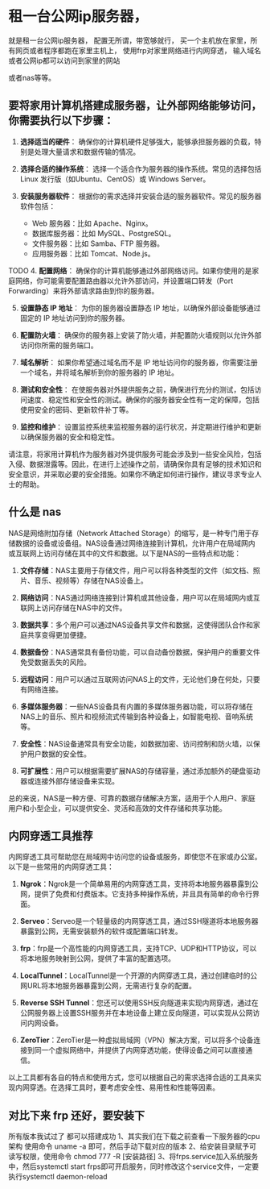 
# 租一台公网ip服务器， 
就是租一台公网ip服务器，
配置无所谓，带宽够就行，
买一个主机放在家里，所有网页或者程序都跑在家里主机上，
使用frp对家里网络进行内网穿透，
输入域名或者公网ip都可以访问到家里的网站


或者nas等等。

## 要将家用计算机搭建成服务器，让外部网络能够访问，你需要执行以下步骤：

1. **选择适当的硬件**：
   确保你的计算机硬件足够强大，能够承担服务器的负载，特别是处理大量请求和数据传输的情况。

2. **选择合适的操作系统**：
   选择一个适合作为服务器的操作系统。常见的选择包括 Linux 发行版（如Ubuntu、CentOS）或 Windows Server。

3. **安装服务器软件**：
   根据你的需求选择并安装合适的服务器软件。常见的服务器软件包括：
   - Web 服务器：比如 Apache、Nginx。
   - 数据库服务器：比如 MySQL、PostgreSQL。
   - 文件服务器：比如 Samba、FTP 服务器。
   - 应用服务器：比如 Tomcat、Node.js。

TODO 4. **配置网络**：
   确保你的计算机能够通过外部网络访问。如果你使用的是家庭网络，你可能需要配置路由器以允许外部访问，并设置端口转发（Port Forwarding）来将外部请求路由到你的服务器。

5. **设置静态 IP 地址**：
   为你的服务器设置静态 IP 地址，以确保外部设备能够通过固定的 IP 地址访问到你的服务器。

6. **配置防火墙**：
   确保你的服务器上安装了防火墙，并配置防火墙规则以允许外部访问你所需的服务端口。

7. **域名解析**：
   如果你希望通过域名而不是 IP 地址访问你的服务器，你需要注册一个域名，并将域名解析到你的服务器的 IP 地址。

8. **测试和安全性**：
   在使服务器对外提供服务之前，确保进行充分的测试，包括访问速度、稳定性和安全性的测试。确保你的服务器安全性有一定的保障，包括使用安全的密码、更新软件补丁等。

9. **监控和维护**：
   设置监控系统来监视服务器的运行状况，并定期进行维护和更新以确保服务器的安全和稳定性。

请注意，将家用计算机作为服务器对外提供服务可能会涉及到一些安全风险，包括入侵、数据泄露等。因此，在进行上述操作之前，请确保你具有足够的技术知识和安全意识，并采取必要的安全措施。如果你不确定如何进行操作，建议寻求专业人士的帮助。


## 什么是 nas

NAS是网络附加存储（Network Attached Storage）的缩写，是一种专门用于存储数据的设备或设备组。NAS设备通过网络连接到计算机，允许用户在局域网内或互联网上访问存储在其中的文件和数据。以下是NAS的一些特点和功能：

1. **文件存储**：NAS主要用于存储文件，用户可以将各种类型的文件（如文档、照片、音乐、视频等）存储在NAS设备上。

2. **网络访问**：NAS通过网络连接到计算机或其他设备，用户可以在局域网内或互联网上访问存储在NAS中的文件。

3. **数据共享**：多个用户可以通过NAS设备共享文件和数据，这使得团队合作和家庭共享变得更加便捷。

4. **数据备份**：NAS通常具有备份功能，可以自动备份数据，保护用户的重要文件免受数据丢失的风险。

5. **远程访问**：用户可以通过互联网访问NAS上的文件，无论他们身在何处，只要有网络连接。

6. **多媒体服务器**：一些NAS设备具有内置的多媒体服务器功能，可以将存储在NAS上的音乐、照片和视频流式传输到各种设备上，如智能电视、音响系统等。

7. **安全性**：NAS设备通常具有安全功能，如数据加密、访问控制和防火墙，以保护用户数据的安全性。

8. **可扩展性**：用户可以根据需要扩展NAS的存储容量，通过添加额外的硬盘驱动器或连接外部存储设备来实现。

总的来说，NAS是一种方便、可靠的数据存储解决方案，适用于个人用户、家庭用户和小型企业，可以提供安全、灵活和高效的文件存储和共享功能。

## 内网穿透工具推荐

内网穿透工具可帮助您在局域网中访问您的设备或服务，即使您不在家或办公室。以下是一些常用的内网穿透工具：

1. **Ngrok**：Ngrok是一个简单易用的内网穿透工具，支持将本地服务器暴露到公网，提供了免费和付费版本。它支持多种操作系统，并且具有简单的命令行界面。

2. **Serveo**：Serveo是一个轻量级的内网穿透工具，通过SSH隧道将本地服务器暴露到公网，无需安装额外的软件或配置端口转发。

3. **frp**：frp是一个高性能的内网穿透工具，支持TCP、UDP和HTTP协议，可以将本地服务映射到公网，提供了丰富的配置选项。

4. **LocalTunnel**：LocalTunnel是一个开源的内网穿透工具，通过创建临时的公网URL将本地服务器暴露到公网，无需进行复杂的配置。

5. **Reverse SSH Tunnel**：您还可以使用SSH反向隧道来实现内网穿透，通过在公网服务器上设置SSH服务并在本地设备上建立反向隧道，可以实现从公网访问内网设备。

6. **ZeroTier**：ZeroTier是一种虚拟局域网（VPN）解决方案，可以将多个设备连接到同一个虚拟网络中，并提供了内网穿透功能，使得设备之间可以直接通信。

以上工具都有各自的特点和使用方式，您可以根据自己的需求选择合适的工具来实现内网穿透。在选择工具时，要考虑安全性、易用性和性能等因素。

## 对比下来  frp 还好，要安装下

所有版本我试过了 都可以搭建成功
1、其实我们在下载之前查看一下服务器的cpu架构 使用命令 uname -a 即可，然后手动下载对应的版本
2、给安装目录赋予可读写权限，使用命令 chmod 777 -R [安装路径]
3、将frps.service加入系统服务中，然后systemctl start frps即可开启服务，同时修改这个service文件，一定要执行systemctl daemon-reload

